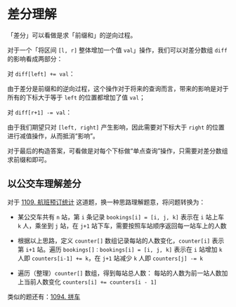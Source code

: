 # 差分理解

「差分」可以看做是求「前缀和」的逆向过程。

对于一个「将区间 `[l, r]` 整体增加一个值 `val`」操作，我们可以对差分数组 `diff` 的影响看成两部分：

对 `diff[left] += val`：

由于差分是前缀和的逆向过程，这个操作对于将来的查询而言，带来的影响是对于所有的下标大于等于 `left` 的位置都增加了值 `val`；

对 `diff[r+1] -= val`：

由于我们期望只对 `[left, right]` 产生影响，因此需要对下标大于 `right` 的位置进行减值操作，从而抵消“影响”。

对于最后的构造答案，可看做是对每个下标做“单点查询”操作，只需要对差分数组求前缀和即可。

## 以公交车理解差分
对于 [1109. 航班预订统计](https://leetcode.cn/problems/corporate-flight-bookings/description/) 这道题，换一种思路理解题意，将问题转换为：

- 某公交车共有 `n` 站，第 `i` 条记录 `bookings[i] = [i, j, k]` 表示在 `i` 站上车 `k` 人，乘坐到 `j` 站，在 `j+1` 站下车，需要按照车站顺序返回每一站车上的人数

- 根据以上思路，定义 `counter[]` 数组记录每站的人数变化，`counter[i]` 表示第 `i+1` 站。遍历 `bookings[]：bookings[i] = [i, j, k]` 表示在 `i` 站增加 `k` 人即 `counters[i-1] += k`，在 `j+1` 站减少 `k` 人即 `counters[j] -= k`

- 遍历（整理）`counter[]` 数组，得到每站总人数： 每站的人数为前一站人数加上当前人数变化 `counters[i] += counters[i - 1]`


类似的题还有：[1094. 拼车](https://leetcode.cn/problems/car-pooling/description/)